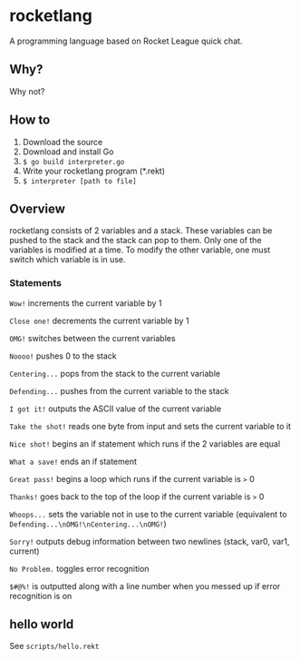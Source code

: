 # rocketlang
A programming language based on Rocket League quick chat.
## Why?
Why not?
## How to
1. Download the source
2. Download and install Go
3. `$ go build interpreter.go`
4. Write your rocketlang program (*.rekt)
5. `$ interpreter [path to file]`

## Overview
rocketlang consists of 2 variables and a stack. These variables can be pushed to the stack and the stack can pop to them. Only one of the variables is modified at a time. To modify the other variable, one must switch which variable is in use.
### Statements

`Wow!` increments the current variable by 1

`Close one!` decrements the current variable by 1

`OMG!` switches between the current variables

`Noooo!` pushes 0 to the stack

`Centering...` pops from the stack to the current variable

`Defending...` pushes from the current variable to the stack

`I got it!` outputs the ASCII value of the current variable

`Take the shot!` reads one byte from input and sets the current variable to it

`Nice shot!` begins an if statement which runs if the 2 variables are equal

`What a save!` ends an if statement

`Great pass!` begins a loop which runs if the current variable is `>` 0 

`Thanks!` goes back to the top of the loop if the current variable is `>` 0

`Whoops...` sets the variable not in use to the current variable (equivalent to `Defending...\nOMG!\nCentering...\nOMG!`)

`Sorry!` outputs debug information between two newlines (stack, var0, var1, current)

`No Problem.` toggles error recognition

`$#@%!` is outputted along with a line number when you messed up if error recognition is on

## hello world
See `scripts/hello.rekt`
